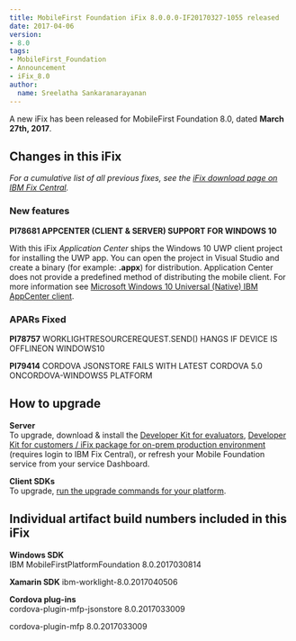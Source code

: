 ```yaml
---
title: MobileFirst Foundation iFix 8.0.0.0-IF20170327-1055 released
date: 2017-04-06
version:
- 8.0
tags:
- MobileFirst_Foundation
- Announcement
- iFix_8.0
author:
  name: Sreelatha Sankaranarayanan
---
```

A new iFix has been released for MobileFirst Foundation 8.0, dated **March 27th, 2017**.

## Changes in this iFix
*For a cumulative list of all previous fixes, see the [iFix download page on IBM Fix Central](http://www.ibm.com/support/fixcentral/swg/quickorder?parent=ibm%7EOther%2Bsoftware&product=ibm/Other+software/IBM+MobileFirst+Platform+Foundation&release=8.0.0.0&platform=All&function=all&source=fc).*

### New features
**PI78681 APPCENTER (CLIENT & SERVER) SUPPORT FOR WINDOWS 10**

With this iFix _*Application Center*_ ships the Windows 10 UWP client project for installing the UWP app. You can open the project in Visual Studio and create a binary (for example: **.appx**) for distribution. Application Center does not provide a predefined method of distributing the mobile client. For more information see [Microsoft Windows 10 Universal (Native) IBM AppCenter client](https://mobilefirstplatform.ibmcloud.com/tutorials/en/foundation/8.0/appcenter/preparations/#microsoft-windows-10-universal-native-ibm-appcenter-client).

### APARs Fixed
**PI78757** WORKLIGHTRESOURCEREQUEST.SEND() HANGS IF DEVICE IS OFFLINEON WINDOWS10

**PI79414** CORDOVA JSONSTORE FAILS WITH LATEST CORDOVA 5.0 ONCORDOVA-WINDOWS5 PLATFORM

## How to upgrade
**Server**  
To upgrade, download &amp; install the [Developer Kit for evaluators]({{site.baseurl}}/downloads/), [Developer Kit for customers / iFix package for on-prem production environment](http://www.ibm.com/support/fixcentral/swg/quickorder?parent=ibm%7EOther%2Bsoftware&product=ibm/Other+software/IBM+MobileFirst+Platform+Foundation&release=8.0.0.0&platform=All&function=all&source=fc) (requires login to IBM Fix Central), or refresh your Mobile Foundation service from your service Dashboard.

**Client SDKs**  
To upgrade, [run the upgrade commands for your platform]({{site.baseurl}}/tutorials/en/foundation/8.0/application-development/sdk/).


## Individual artifact build numbers included in this iFix

**Windows SDK**  
IBM MobileFirstPlatformFoundation 8.0.2017030814

**Xamarin SDK**
ibm-worklight-8.0.2017040506

**Cordova plug-ins**  
cordova-plugin-mfp-jsonstore 8.0.2017033009

cordova-plugin-mfp 8.0.2017033009  
